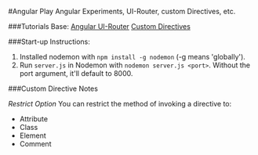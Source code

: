 #Angular Play
Angular Experiments, UI-Router, custom Directives, etc.

###Tutorials Base:
[Angular UI-Router](https://scotch.io/tutorials/angular-routing-using-ui-router)
[Custom Directives](http://www.ng-newsletter.com/posts/directives.html)

###Start-up Instructions:
1. Installed nodemon with ```npm install -g nodemon``` (-g means 'globally').
2. Run ```server.js``` in Nodemon with ```nodemon server.js <port>```. Without the port argument, it'll default to 8000.

###Custom Directive Notes

*Restrict Option*
You can restrict the method of invoking a directive to:
- Attribute
- Class
- Element
- Comment
